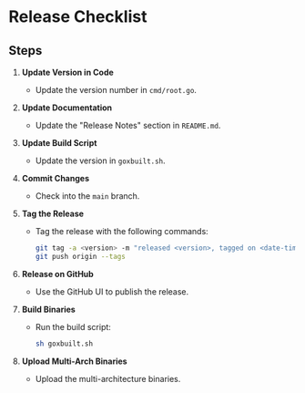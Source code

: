# Release Checklist

## Steps

1. **Update Version in Code**
   - Update the version number in `cmd/root.go`.

2. **Update Documentation**
   - Update the "Release Notes" section in `README.md`.

3. **Update Build Script**
   - Update the version in `goxbuilt.sh`.

4. **Commit Changes**
   - Check into the `main` branch.

5. **Tag the Release**
   - Tag the release with the following commands:
     ```sh
     git tag -a <version> -m "released <version>, tagged on <date-time>"
     git push origin --tags
     ```

6. **Release on GitHub**
   - Use the GitHub UI to publish the release.

7. **Build Binaries**
   - Run the build script:
     ```sh
     sh goxbuilt.sh
     ```

8. **Upload Multi-Arch Binaries**
   - Upload the multi-architecture binaries.
